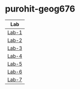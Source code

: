 # purohit-geog676
|Lab             |
|:--------------:|
|[Lab-1](https://github.com/bhumika-purohit/purohit-geog676/blob/b2ebdc93f0e846af397b83c9e045eea668e5b273/Lab-1)|
|[Lab-2](https://github.com/bhumika-purohit/purohit-geog676/blob/b2ebdc93f0e846af397b83c9e045eea668e5b273/Lab-2)|
|[Lab-3](https://github.com/bhumika-purohit/purohit-geog676/blob/b2ebdc93f0e846af397b83c9e045eea668e5b273/Lab-3)|
|[Lab-4](https://github.com/bhumika-purohit/purohit-geog676/blob/b2ebdc93f0e846af397b83c9e045eea668e5b273/Lab-4)|
|[Lab-5](https://github.com/bhumika-purohit/purohit-geog676/blob/b2ebdc93f0e846af397b83c9e045eea668e5b273/Lab-5)|
|[Lab-6](https://github.com/bhumika-purohit/purohit-geog676/blob/b2ebdc93f0e846af397b83c9e045eea668e5b273/Lab-6)|
|[Lab-7](https://github.com/bhumika-purohit/purohit-geog676/blob/b2ebdc93f0e846af397b83c9e045eea668e5b273/Lab-7)|
